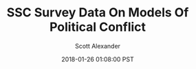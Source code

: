 ---
layout: podcast
title: "SSC Survey Data On Models Of Political Conflict"
author: Scott Alexander
description: https://slatestarcodex.com/2018/01/26/ssc-survey-data-on-models-of-political-conflict/
date: 2018-01-26 01:08:00 PST
length: 1265123
duration: 316
guid: ssc-survey-data-on-models-of-political-conflict
---